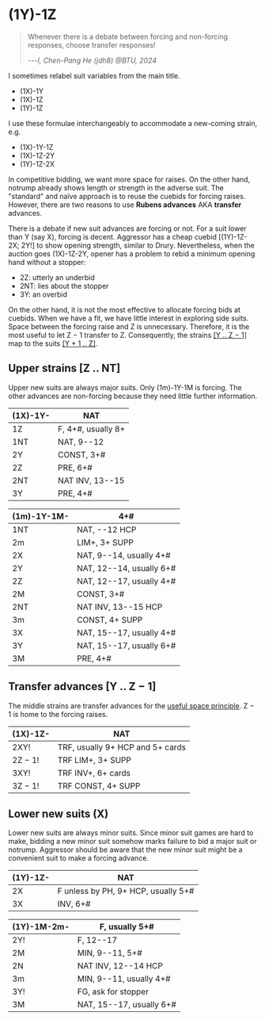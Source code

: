 # (1Y)-1Z

> Whenever there is a debate between forcing and non-forcing responses, choose
> transfer responses!
>
> ---*I, Chen-Pang He (jdh8) @BTU, 2024*

<div class="warning">

I sometimes relabel suit variables from the main title.

- (1X)-1Y
- (1X)-1Z
- (1Y)-1Z

I use these formulae interchangeably to accommodate a new-coming strain, e.g.

- (1X)-1Y-1Z
- (1X)-1Z-2Y
- (1Y)-1Z-2X
</div>

In competitive bidding, we want more space for raises.  On the other hand,
notrump already shows length or strength in the adverse suit.  The "standard"
and naïve approach is to reuse the cuebids for forcing raises.  However, there
are two reasons to use **Rubens advances** AKA **transfer** advances.

There is a debate if new suit advances are forcing or not.  For a suit lower
than Y (say X), forcing is decent.  Aggressor has a cheap cuebid [(1Y)-1Z-2X;
2Y!] to show opening strength, similar to Drury.  Nevertheless, when the auction
goes (1X)-1Z-2Y, opener has a problem to rebid a minimum opening hand without a
stopper:

- 2Z: utterly an underbid
- 2NT: lies about the stopper
- 3Y: an overbid

On the other hand, it is not the most effective to allocate forcing bids at
cuebids.  When we have a fit, we have little interest in exploring side suits.
Space between the forcing raise and Z is unnecessary.  Therefore, it is the most
useful to let Z &minus; 1 transfer to Z.  Consequently, the strains
[[Y .. Z &minus; 1]][interval] map to the suits [[Y + 1 .. Z]][interval].

[interval]: https://en.wikipedia.org/wiki/Interval_(mathematics)#Integer_intervals

## Upper strains [Z .. NT]

Upper new suits are always major suits.  Only (1m)-1Y-1M is forcing.  The other
advances are non-forcing because they need little further information.

| (1X)-1Y- | NAT |
|----------|-----|
| 1Z       | F, 4+#, usually 8+
| 1NT      | NAT, 9--12
| 2Y       | CONST, 3+#
| 2Z       | PRE, 6+#
| 2NT      | NAT INV, 13--15
| 3Y       | PRE, 4+#

| (1m)-1Y-1M- | 4+# |
|-------------|-----|
| 1NT         | NAT, --12 HCP
| 2m          | LIM+, 3+ SUPP
| 2X          | NAT, 9--14, usually 4+#
| 2Y          | NAT, 12--14, usually 6+#
| 2Z          | NAT, 12--17, usually 4+#
| 2M          | CONST, 3+#
| 2NT         | NAT INV, 13--15 HCP
| 3m          | CONST, 4+ SUPP
| 3X          | NAT, 15--17, usually 4+#
| 3Y          | NAT, 15--17, usually 6+#
| 3M          | PRE, 4+#

## Transfer advances [Y .. Z &minus; 1]

The middle strains are transfer advances for the [useful space principle][usp].
Z &minus; 1 is home to the forcing raises.

[usp]: https://en.wikipedia.org/wiki/Useful_space_principle

| (1X)-1Z-      | NAT |
|---------------|-----|
| 2XY!          | TRF, usually 9+ HCP and 5+ cards
| 2Z &minus; 1! | TRF LIM+, 3+ SUPP
| 3XY!          | TRF INV+, 6+ cards
| 3Z &minus; 1! | TRF CONST, 4+ SUPP

## Lower new suits (X)

Lower new suits are always minor suits.  Since minor suit games are hard to
make, bidding a new minor suit somehow marks failure to bid a major suit or
notrump.  Aggressor should be aware that the new minor suit might be a
convenient suit to make a forcing advance.

| (1Y)-1Z- | NAT |
|----------|-----|
| 2X       | F unless by PH, 9+ HCP, usually 5+#
| 3X       | INV, 6+#

| (1Y)-1M-2m- | F, usually 5+# |
|-------------|----------------|
| 2Y!         | F, 12--17
| 2M          | MIN, 9--11, 5+#
| 2N          | NAT INV, 12--14 HCP
| 3m          | MIN, 9--11, usually 4+#
| 3Y!         | FG, ask for stopper
| 3M          | NAT, 15--17, usually 6+#